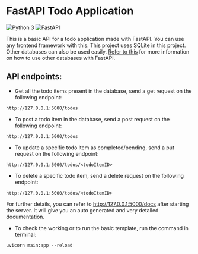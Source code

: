 ﻿# FastAPI Todo Application

![Python 3](https://img.shields.io/badge/Python-3-green.svg?style=for-the-badge&logo=python)
![FastAPI](https://img.shields.io/badge/FastAPI-009485?style=for-the-badge&logo=fastapi&logoColor=white)

This is a basic API for a todo application made with FastAPI. You can use any frontend framework with this. This project uses SQLite in this project. Other databases can also be used easily. <a href="https://fastapi.tiangolo.com/tutorial/sql-databases/">Refer to this</a> for more information on how to use other databases with FastAPI.

## API endpoints:

- Get all the todo items present in the database, send a get request on the following endpoint:

```
http://127.0.0.1:5000/todos
```

- To post a todo item in the database, send a post request on the following endpoint:

```
http://127.0.0.1:5000/todos
```

- To update a specific todo item as completed/pending, send a put request on the following endpoint:

```
http://127.0.0.1:5000/todos/<todoItemID>
```

- To delete a specific todo item, send a delete request on the following endpoint:

```
http://127.0.0.1:5000/todos/<todoItemID>
```

For further details, you can refer to <a href="http://127.0.0.1:5000/docs">http://127.0.0.1:5000/docs</a> after starting the server. It will give you an auto generated and very detailed documentation.


- To check the working or to run the basic template, run the command in terminal:

```
uvicorn main:app --reload
```